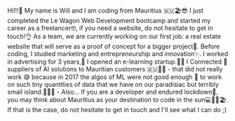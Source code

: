 Hi!!!👋
My name is Will and I am coding from Mauritius 🇲🇺🏖️😎
I just completed the Le Wagon Web Development bootcamp and started my career as a freelancer🤓, if you need a website, do not hesitate to get in touch!👌
As a team, we are currently working on our first job: a real estate website that will serve as a proof of concept for a bigger project🤫.
Before coding, I studied marketing and entrepreneurship and innovation✨. 
I worked in advertising for 3 years,🎁
I opened an e-learning startup.👨‍🏫
I Connected 🚛 suppliers of AI solutions to Mauritian customers 🇲🇺👨‍💻 - that did not really work 😅 because in 2017 the algos of ML were not good enough 🔐 to work on such tiny quantities of data that we have on our paradisiac but terribly small island.💾🌴🥥 - Also... If you are a developer and endured lockdown🤪, you may think about Mauritius as your destination to code in the sun💻🌴🔆🏖️. If that is the case, do not hesitate to get in touch and I'll see what I can do ;)

